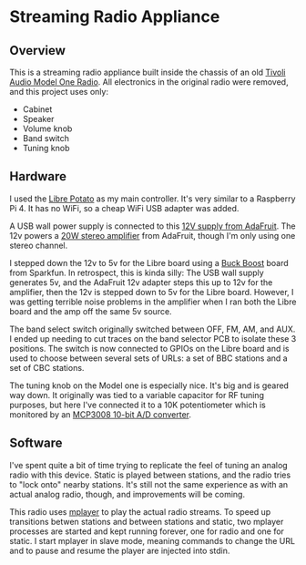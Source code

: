 
# Streaming Radio Appliance

## Overview
This is a streaming radio appliance built inside the chassis of an old [Tivoli Audio Model One Radio](https://tivoliaudio.com/products/model-one-classic-retro-am-fm-table-radio).  All electronics in the original radio were removed, and this project uses only:
- Cabinet
- Speaker
- Volume knob
- Band switch
- Tuning knob


## Hardware
I used the [Libre Potato](https://libre.computer/products/aml-s905x-cc/) as my main controller. It's very similar to a Raspberry Pi 4.  It has no WiFi, so a cheap WiFi USB adapter was added.

A USB wall power supply is connected to this [12V supply from AdaFruit](https://www.adafruit.com/product/2778).  The 12v powers a [20W stereo amplifier](https://www.adafruit.com/product/1752) from AdaFruit, though I'm only using one stereo channel.

I stepped down the 12v to 5v for the Libre board using a [Buck Boost](https://www.sparkfun.com/products/15208) board from Sparkfun. In retrospect, this is kinda silly: The USB wall supply generates 5v, and the AdaFruit 12v adapter steps this up to 12v for the amplifier, then the 12v is stepped down to 5v for the Libre board.  However, I was getting terrible noise problems in the amplifier when I ran both the Libre board and the amp off the same 5v source.

The band select switch originally switched between OFF, FM, AM, and AUX. I ended up needing to cut traces on the band selector PCB to isolate these 3 positions.  The switch is now connected to GPIOs on the Libre board and is used to choose between several sets of URLs: a set of BBC stations and a set of CBC stations.

The tuning knob on the Model one is especially nice. It's big and is geared way down.  It originally was tied to a variable capacitor for RF tuning purposes, but here I've connected it to a 10K potentiometer which is monitored by an [MCP3008 10-bit A/D converter](https://www.adafruit.com/product/856).

## Software

I've spent quite a bit of time trying to replicate the feel of tuning an analog radio with this device. Static is played between stations, and the radio tries to "lock onto" nearby stations.  It's still not the same experience as with an actual analog radio, though, and improvements will be coming.

This radio uses [mplayer](http://www.mplayerhq.hu) to play the actual radio streams. To speed up transitions betwen stations and between stations and static, two mplayer processes are started and kept running forever, one for radio and one for static. I start mplayer in slave mode, meaning commands to change the URL and to pause and resume the player are injected into stdin.



